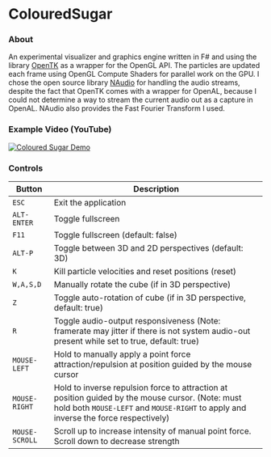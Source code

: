 ﻿# ColouredSugar

### About
An experimental visualizer and graphics engine written in F# and using the library [OpenTK](https://github.com/opentk/opentk) as a wrapper for the OpenGL API.
The particles are updated each frame using OpenGL Compute Shaders for parallel work on the GPU.
I chose the open source library [NAudio](https://github.com/naudio/NAudio) for handling the audio streams, despite the fact that OpenTK comes with a wrapper for OpenAL, 
because I could not determine a way to stream the current audio out as a capture in OpenAL.
NAudio also provides the Fast Fourier Transform I used.

### Example Video (YouTube)
[![Coloured Sugar Demo](https://img.youtube.com/vi/MySuzdh4YaA/0.jpg)](https://www.youtube.com/watch?v=MySuzdh4YaA "Coloured Sugar Demo")

### Controls
| Button | Description |
| ------ | ----------- |
| `ESC`  | Exit the application |
| `ALT-ENTER`  | Toggle fullscreen |
| `F11`  | Toggle fullscreen (default: false) |
| `ALT-P`  | Toggle between 3D and 2D perspectives (default: 3D) |
| `K`  | Kill particle velocities and reset positions (reset) |
| `W,A,S,D` | Manually rotate the cube (if in 3D perspective) |
| `Z` | Toggle auto-rotation of cube (if in 3D perspective, default: true) |
| `R` | Toggle audio-output responsiveness (Note: framerate may jitter if there is not system audio-out present while set to true, default: true) |
| `MOUSE-LEFT` | Hold to manually apply a point force attraction/repulsion at position guided by the mouse cursor |
| `MOUSE-RIGHT` | Hold to inverse repulsion force to attraction at position guided by the mouse cursor. (Note: must hold both `MOUSE-LEFT` and `MOUSE-RIGHT` to apply and inverse the force respectively) |
| `MOUSE-SCROLL` | Scroll up to increase intensity of manual point force. Scroll down to decrease strength |